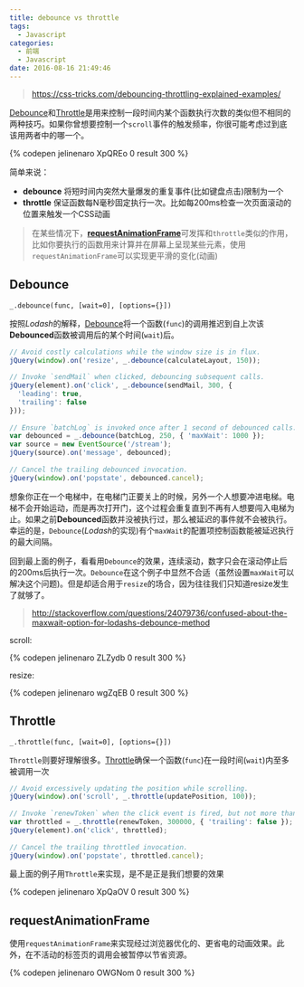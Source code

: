```yaml
---
title: debounce vs throttle
tags:
  - Javascript
categories:
  - 前端
  - Javascript
date: 2016-08-16 21:49:46
---
```


> https://css-tricks.com/debouncing-throttling-explained-examples/

[Debounce](https://lodash.com/docs/4.17.4#debounce)和[Throttle](https://lodash.com/docs/4.17.4#throttle)是用来控制一段时间内某个函数执行次数的类似但不相同的两种技巧。如果你曾想要控制一个`scroll`事件的触发频率，你很可能考虑过到底该用两者中的哪一个。

<!-- more -->

{% codepen jelinenaro XpQREo 0 result 300 %}

简单来说：

* **debounce** 将短时间内突然大量爆发的重复事件(比如键盘点击)限制为一个
* **throttle** 保证函数每N毫秒固定执行一次。比如每200ms检查一次页面滚动的位置来触发一个CSS动画

> 在某些情况下，[**requestAnimationFrame**](https://css-tricks.com/using-requestanimationframe/)可发挥和`throttle`类似的作用，比如你要执行的函数用来计算并在屏幕上呈现某些元素，使用`requestAnimationFrame`可以实现更平滑的变化(动画)

## Debounce

```
_.debounce(func, [wait=0], [options={}])
```

按照*Lodash*的解释，[Debounce](https://lodash.com/docs/4.17.4#debounce)将一个函数(`func`)的调用推迟到自上次该**Debounced**函数被调用后的某个时间(`wait`)后。

```javascript
// Avoid costly calculations while the window size is in flux.
jQuery(window).on('resize', _.debounce(calculateLayout, 150));
 
// Invoke `sendMail` when clicked, debouncing subsequent calls.
jQuery(element).on('click', _.debounce(sendMail, 300, {
  'leading': true,
  'trailing': false
}));
 
// Ensure `batchLog` is invoked once after 1 second of debounced calls.
var debounced = _.debounce(batchLog, 250, { 'maxWait': 1000 });
var source = new EventSource('/stream');
jQuery(source).on('message', debounced);
 
// Cancel the trailing debounced invocation.
jQuery(window).on('popstate', debounced.cancel);
```

想象你正在一个电梯中，在电梯门正要关上的时候，另外一个人想要冲进电梯。电梯不会开始运动，而是再次打开门，这个过程会重复直到不再有人想要闯入电梯为止。如果之前**Debounced**函数并没被执行过，那么被延迟的事件就不会被执行。幸运的是，`Debounce`(*Lodash*的实现)有个`maxWait`的配置项控制函数能被延迟执行的最大间隔。

回到最上面的例子，看看用`Debounce`的效果，连续滚动，数字只会在滚动停止后的200ms后执行一次。`Debounce`在这个例子中显然不合适（虽然设置`maxWait`可以解决这个问题)。但是却适合用于`resize`的场合，因为往往我们只知道resize发生了就够了。

> http://stackoverflow.com/questions/24079736/confused-about-the-maxwait-option-for-lodashs-debounce-method

scroll:

{% codepen jelinenaro ZLZydb 0 result 300 %}

resize:

{% codepen jelinenaro wgZqEB 0 result 300 %}


## Throttle

```
_.throttle(func, [wait=0], [options={}])
```

`Throttle`则要好理解很多。[Throttle](https://lodash.com/docs/4.17.4#throttle)确保一个函数(`func`)在一段时间(`wait`)内至多被调用一次

```javascript
// Avoid excessively updating the position while scrolling.
jQuery(window).on('scroll', _.throttle(updatePosition, 100));
 
// Invoke `renewToken` when the click event is fired, but not more than once every 5 minutes.
var throttled = _.throttle(renewToken, 300000, { 'trailing': false });
jQuery(element).on('click', throttled);
 
// Cancel the trailing throttled invocation.
jQuery(window).on('popstate', throttled.cancel);
```

最上面的例子用`Throttle`来实现，是不是正是我们想要的效果

{% codepen jelinenaro XpQaOV 0 result 300 %}

## requestAnimationFrame

使用`requestAnimationFrame`来实现经过浏览器优化的、更省电的动画效果。此外，在不活动的标签页的调用会被暂停以节省资源。

{% codepen jelinenaro OWGNom 0 result 300 %}
